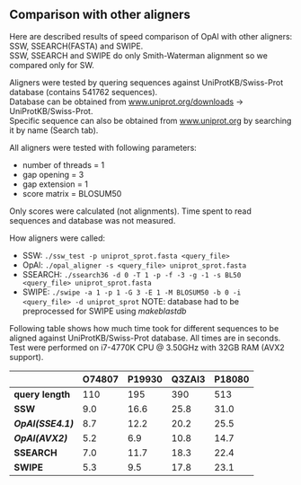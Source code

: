 ## Comparison with other aligners

Here are described results of speed comparison of OpAl with other aligners: SSW, SSEARCH(FASTA) and SWIPE.  
SSW, SSEARCH and SWIPE do only Smith-Waterman alignment so we compared only for SW.

Aligners were tested by quering sequences against UniProtKB/Swiss-Prot database (contains 541762 sequences).  
Database can be obtained from www.uniprot.org/downloads -> UniProtKB/Swiss-Prot.  
Specific sequence can also be obtained from www.uniprot.org by searching it by name (Search tab).

All aligners were tested with following parameters:
* number of threads = 1
* gap opening = 3
* gap extension = 1
* score matrix = BLOSUM50

Only scores were calculated (not alignments). Time spent to read sequences and database was not measured.

How aligners were called:
* SSW: `./ssw_test -p uniprot_sprot.fasta <query_file>`
* OpAl: `./opal_aligner -s <query_file> uniprot_sprot.fasta`
* SSEARCH: `./ssearch36 -d 0 -T 1 -p -f -3 -g -1 -s BL50 <query_file> uniprot_sprot.fasta`
* SWIPE: `./swipe -a 1 -p 1 -G 3 -E 1 -M BLOSUM50 -b 0 -i <query_file> -d uniprot_sprot` NOTE: database had to be preprocessed for SWIPE using _makeblastdb_

Following table shows how much time took for different sequences to be aligned against UniProtKB/Swiss-Prot database.
All times are in seconds. Test were performed on i7-4770K CPU @ 3.50GHz with 32GB RAM (AVX2 support).

|                     | O74807 | P19930 | Q3ZAI3 | P18080 |
|---------------------|--------|--------|--------|--------|
| **query length**    |   110  |   195  |   390  |   513  |
| **SSW**             |   9.0  |  16.6  |  25.8  |  31.0  |
| **_OpAl(SSE4.1)_**  |   8.7  |  12.2  |  20.2  |  25.5  |
| **_OpAl(AVX2)_**    |   5.2  |   6.9  |  10.8  |  14.7  |
| **SSEARCH**         |   7.0  |  11.7  |  18.3  |  22.4  |
| **SWIPE**           |   5.3  |   9.5  |  17.8  |  23.1  |
